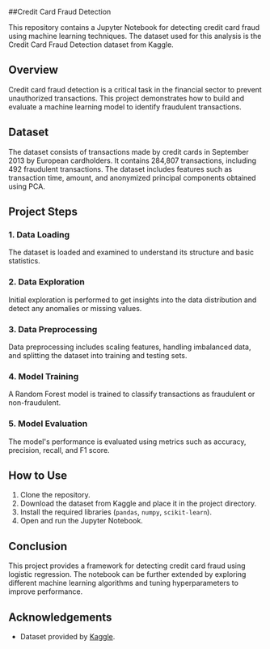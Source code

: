 ##Credit Card Fraud Detection

This repository contains a Jupyter Notebook for detecting credit card fraud using machine learning techniques. The dataset used for this analysis is the Credit Card Fraud Detection dataset from Kaggle.

## Overview

Credit card fraud detection is a critical task in the financial sector to prevent unauthorized transactions. This project demonstrates how to build and evaluate a machine learning model to identify fraudulent transactions.

## Dataset

The dataset consists of transactions made by credit cards in September 2013 by European cardholders. It contains 284,807 transactions, including 492 fraudulent transactions. The dataset includes features such as transaction time, amount, and anonymized principal components obtained using PCA.

## Project Steps

### 1. Data Loading
The dataset is loaded and examined to understand its structure and basic statistics.

### 2. Data Exploration
Initial exploration is performed to get insights into the data distribution and detect any anomalies or missing values.

### 3. Data Preprocessing
Data preprocessing includes scaling features, handling imbalanced data, and splitting the dataset into training and testing sets.

### 4. Model Training
A Random Forest model is trained to classify transactions as fraudulent or non-fraudulent.

### 5. Model Evaluation
The model's performance is evaluated using metrics such as accuracy, precision, recall, and F1 score.

## How to Use

1. Clone the repository.
2. Download the dataset from Kaggle and place it in the project directory.
3. Install the required libraries (`pandas`, `numpy`, `scikit-learn`).
4. Open and run the Jupyter Notebook.

## Conclusion

This project provides a framework for detecting credit card fraud using logistic regression. The notebook can be further extended by exploring different machine learning algorithms and tuning hyperparameters to improve performance.

## Acknowledgements

- Dataset provided by [Kaggle](https://www.kaggle.com/mlg-ulb/creditcardfraud).
